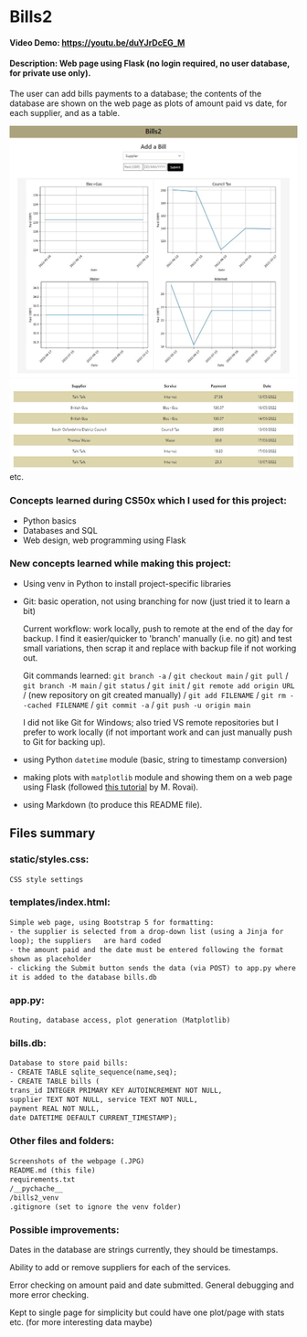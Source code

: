 # Bills2
#### **Video Demo**:  https://youtu.be/duYJrDcEG_M
#### **Description**: Web page using Flask (no login required, no user database, for private use only).

The user can add bills payments to a database; the contents of the database are shown on the web page as plots of amount paid vs date, for each supplier, and as a table.

![Alt text](Bills2_pic1.JPG)
![Alt text](Bills2_pic2.JPG)
etc.

### Concepts learned during CS50x which I used for this project:
- Python basics
- Databases and SQL
- Web design, web programming using Flask

### New concepts learned while making this project:
- Using venv in Python to install project-specific libraries
- Git: basic operation, not using branching for now (just tried it to learn a bit)

    Current workflow: work locally, push to remote at the end of the day for backup. I find it easier/quicker to 'branch' manually (i.e. no git) and test small variations, then scrap it and replace with backup file if not working out.

    Git commands learned: `git branch -a` / `git checkout main` / `git pull` / `git branch -M main` / `git status` / `git init` / `git remote add origin URL` / (new repository on git created manually) / `git add FILENAME` / `git rm --cached FILENAME` / `git commit -a` / `git push -u origin main`

    I did not like Git for Windows; also tried VS remote repositories but I prefer to work locally (if not important work and can just manually push to Git for backing up).

- using Python `datetime` module (basic, string to timestamp conversion)
- making plots with `matplotlib` module and showing them on a web page using  Flask (followed [this tutorial](https://medium.com/@rovai/from-data-to-graph-a-web-jorney-with-flask-and-sqlite-6c2ec9c0ad0) by M. Rovai).
- using Markdown (to produce this README file).

## Files summary
### static/styles.css:
    CSS style settings
### templates/index.html:
    Simple web page, using Bootstrap 5 for formatting:
    - the supplier is selected from a drop-down list (using a Jinja for loop); the suppliers   are hard coded
    - the amount paid and the date must be entered following the format shown as placeholder
    - clicking the Submit button sends the data (via POST) to app.py where it is added to the database bills.db
### app.py:
    Routing, database access, plot generation (Matplotlib)
### bills.db:
    Database to store paid bills:
    - CREATE TABLE sqlite_sequence(name,seq);
    - CREATE TABLE bills (
    trans_id INTEGER PRIMARY KEY AUTOINCREMENT NOT NULL,
    supplier TEXT NOT NULL, service TEXT NOT NULL,
    payment REAL NOT NULL,
    date DATETIME DEFAULT CURRENT_TIMESTAMP);
### Other files and folders:
    Screenshots of the webpage (.JPG)
    README.md (this file)
    requirements.txt
    /__pychache__
    /bills2_venv
    .gitignore (set to ignore the venv folder)


### **Possible improvements**:

Dates in the database are strings currently, they should be timestamps.

Ability to add or remove suppliers for each of the services.

Error checking on amount paid and date submitted. General debugging and more error checking.

Kept to single page for simplicity but could have one plot/page with stats etc. (for more interesting data maybe)



